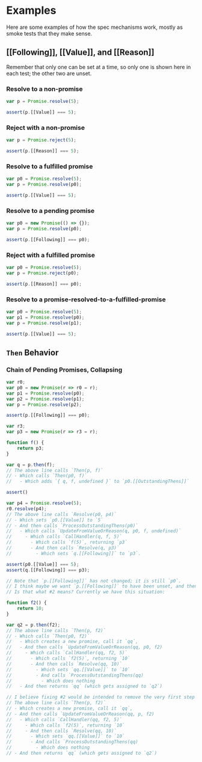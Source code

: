 # Examples

Here are some examples of how the spec mechanisms work, mostly as smoke tests that they make sense.

## [[Following]], [[Value]], and [[Reason]]

Remember that only one can be set at a time, so only one is shown here in each test; the other two are unset.

### Resolve to a non-promise

```js
var p = Promise.resolve(5);

assert(p.[[Value]] === 5);
```

### Reject with a non-promise

```js
var p = Promise.reject(5);

assert(p.[[Reason]] === 5);
```

### Resolve to a fulfilled promise

```js
var p0 = Promise.resolve(5);
var p = Promise.resolve(p0);

assert(p.[[Value]] === 5);
```

### Resolve to a pending promise

```js
var p0 = new Promise(() => {});
var p = Promise.resolve(p0);

assert(p.[[Following]] === p0);
```

### Reject with a fulfilled promise

```js
var p0 = Promise.resolve(5);
var p = Promise.reject(p0);

assert(p.[[Reason]] === p0);
```

### Resolve to a promise-resolved-to-a-fulfilled-promise

```js
var p0 = Promise.resolve(5);
var p1 = Promise.resolve(p0);
var p = Promise.resolve(p1);

assert(p.[[Value]] === 5);
```

## `Then` Behavior

### Chain of Pending Promises, Collapsing

```js
var r0;
var p0 = new Promise(r => r0 = r);
var p1 = Promise.resolve(p0);
var p2 = Promise.resolve(p1);
var p = Promise.resolve(p2);

assert(p.[[Following]] === p0);

var r3;
var p3 = new Promise(r => r3 = r);

function f() {
    return p3;
}

var q = p.then(f);
// The above line calls `Then(p, f)`
// - Which calls `Then(p0, f)`
//   - Which adds `{ q, f, undefined }` to `p0.[[OutstandingThens]]`

assert()

var p4 = Promise.resolve(5);
r0.resolve(p4);
// The above line calls `Resolve(p0, p4)`
// - Which sets `p0.[[Value]] to `5`
// - And then calls `ProcessOutstandingThens(p0)`
//   - Which calls `UpdateFromValueOrReason(q, p0, f, undefined)`
//     - Which calls `CallHandler(q, f, 5)`
//       - Which calls `f(5)`, returning `p3`
//       - And then calls `Resolve(q, p3)`
//         - Which sets `q.[[Following]]` to `p3`.

assert(p0.[[Value]] === 5);
assert(q.[[Following]] === p3);

// Note that `p.[[Following]]` has not changed; it is still `p0`.
// I think maybe we want `p.[[Following]]` to have been unset, and then set `p.[[Value]]`?
// Is that what #2 means? Currently we have this situation:

function f2() {
    return 10;
}

var q2 = p.then(f2);
// The above line calls `Then(p, f2)`
// - Which calls `Then(p0, f2)`
//   - Which creates a new promise, call it `qq`,
//   - And then calls `UpdateFromValueOrReason(qq, p0, f2)
//     - Which calls `CallHandler(qq, f2, 5)`
//       - Which calls `f2(5)`, returning `10`
//       - And then calls `Resolve(qq, 10)`
//         - Which sets `qq.[[Value]]` to `10`
//         - And calls `ProcessOutstandingThens(qq)
//           - Which does nothing
//   - And then returns `qq` (which gets assigned to `q2`)

// I believe fixing #2 would be intended to remove the very first step here, i.e. the result would be
// The above line calls `Then(p, f2)`
// - Which creates a new promise, call it `qq`,
// - And then calls `UpdateFromValueOrReason(qq, p, f2)
//   - Which calls `CallHandler(qq, f2, 5)`
//     - Which calls `f2(5)`, returning `10`
//     - And then calls `Resolve(qq, 10)`
//       - Which sets `qq.[[Value]]` to `10`
//       - And calls `ProcessOutstandingThens(qq)
//         - Which does nothing
// - And then returns `qq` (which gets assigned to `q2`)
```

